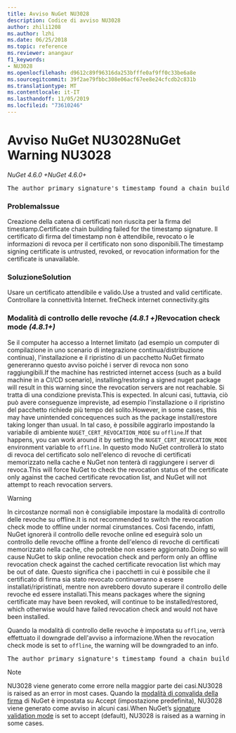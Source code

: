 ```yaml
---
title: Avviso NuGet NU3028
description: Codice di avviso NU3028
author: zhili1208
ms.author: lzhi
ms.date: 06/25/2018
ms.topic: reference
ms.reviewer: anangaur
f1_keywords:
- NU3028
ms.openlocfilehash: d9612c89f96316da253bfffe0af9ff0c33be6a8e
ms.sourcegitcommit: 39f2ae79fbbc308e06acf67ee8e24cfcdb2c831b
ms.translationtype: MT
ms.contentlocale: it-IT
ms.lasthandoff: 11/05/2019
ms.locfileid: "73610246"
---
```

# <a name="nuget-warning-nu3028"></a><span data-ttu-id="b423c-103">Avviso NuGet NU3028</span><span class="sxs-lookup"><span data-stu-id="b423c-103">NuGet Warning NU3028</span></span>

<span data-ttu-id="b423c-104">*NuGet 4.6.0 +*</span><span class="sxs-lookup"><span data-stu-id="b423c-104">*NuGet 4.6.0+*</span></span>

<pre>The author primary signature's timestamp found a chain building issue: The revocation function was unable to check revocation because the revocation server could not be reached. For more information, visit https://aka.ms/certificateRevocationMode</pre>

### <a name="issue"></a><span data-ttu-id="b423c-105">Problema</span><span class="sxs-lookup"><span data-stu-id="b423c-105">Issue</span></span>
<span data-ttu-id="b423c-106">Creazione della catena di certificati non riuscita per la firma del timestamp.</span><span class="sxs-lookup"><span data-stu-id="b423c-106">Certificate chain building failed for the timestamp signature.</span></span> <span data-ttu-id="b423c-107">Il certificato di firma del timestamp non è attendibile, revocato o le informazioni di revoca per il certificato non sono disponibili.</span><span class="sxs-lookup"><span data-stu-id="b423c-107">The timestamp signing certificate is untrusted, revoked, or revocation information for the certificate is unavailable.</span></span>

### <a name="solution"></a><span data-ttu-id="b423c-108">Soluzione</span><span class="sxs-lookup"><span data-stu-id="b423c-108">Solution</span></span>
<span data-ttu-id="b423c-109">Usare un certificato attendibile e valido.</span><span class="sxs-lookup"><span data-stu-id="b423c-109">Use a trusted and valid certificate.</span></span> <span data-ttu-id="b423c-110">Controllare la connettività Internet. fre</span><span class="sxs-lookup"><span data-stu-id="b423c-110">Check internet connectivity.gits</span></span>

### <a name="revocation-check-mode-481"></a><span data-ttu-id="b423c-111">Modalità di controllo delle revoche *(4.8.1 +)*</span><span class="sxs-lookup"><span data-stu-id="b423c-111">Revocation check mode *(4.8.1+)*</span></span>
<span data-ttu-id="b423c-112">Se il computer ha accesso a Internet limitato (ad esempio un computer di compilazione in uno scenario di integrazione continua/distribuzione continua), l'installazione e il ripristino di un pacchetto NuGet firmato genereranno questo avviso poiché i server di revoca non sono raggiungibili.</span><span class="sxs-lookup"><span data-stu-id="b423c-112">If the machine has restricted internet access (such as a build machine in a CI/CD scenario), installing/restoring a signed nuget package will result in this warning since the revocation servers are not reachable.</span></span> <span data-ttu-id="b423c-113">Si tratta di una condizione prevista.</span><span class="sxs-lookup"><span data-stu-id="b423c-113">This is expected.</span></span>
<span data-ttu-id="b423c-114">In alcuni casi, tuttavia, ciò può avere conseguenze impreviste, ad esempio l'installazione o il ripristino del pacchetto richiede più tempo del solito.</span><span class="sxs-lookup"><span data-stu-id="b423c-114">However, in some cases, this may have unintended concequences such as the package install/restore taking longer than usual.</span></span> <span data-ttu-id="b423c-115">In tal caso, è possibile aggirarlo impostando la variabile di ambiente `NUGET_CERT_REVOCATION_MODE` su `offline`.</span><span class="sxs-lookup"><span data-stu-id="b423c-115">If that happens, you can work around it by setting the `NUGET_CERT_REVOCATION_MODE` environment variable to `offline`.</span></span> <span data-ttu-id="b423c-116">In questo modo NuGet controllerà lo stato di revoca del certificato solo nell'elenco di revoche di certificati memorizzato nella cache e NuGet non tenterà di raggiungere i server di revoca.</span><span class="sxs-lookup"><span data-stu-id="b423c-116">This will force NuGet to check the revocation status of the certificate only against the cached certificate revocation list, and NuGet will not attempt to reach revocation servers.</span></span>

> [!Warning]
> <span data-ttu-id="b423c-117">In circostanze normali non è consigliabile impostare la modalità di controllo delle revoche su offline.</span><span class="sxs-lookup"><span data-stu-id="b423c-117">It is not recommended to switch the revocation check mode to offline under normal cirumstances.</span></span> <span data-ttu-id="b423c-118">Così facendo, infatti, NuGet ignorerà il controllo delle revoche online ed eseguirà solo un controllo delle revoche offline a fronte dell'elenco di revoche di certificati memorizzato nella cache, che potrebbe non essere aggiornato.</span><span class="sxs-lookup"><span data-stu-id="b423c-118">Doing so will cause NuGet to skip online revocation check and perform only an offline revocation check against the cached certificate revocation list which may be out of date.</span></span> <span data-ttu-id="b423c-119">Questo significa che i pacchetti in cui è possibile che il certificato di firma sia stato revocato continueranno a essere installati/ripristinati, mentre non avrebbero dovuto superare il controllo delle revoche ed essere installati.</span><span class="sxs-lookup"><span data-stu-id="b423c-119">This means packages where the signing certificate may have been revoked, will continue to be installed/restored, which otherwise would have failed revocation check and would not have been installed.</span></span>

<span data-ttu-id="b423c-120">Quando la modalità di controllo delle revoche è impostata su `offline`, verrà effettuato il downgrade dell'avviso a informazione.</span><span class="sxs-lookup"><span data-stu-id="b423c-120">When the revocation check mode is set to `offline`, the warning will be downgraded to an info.</span></span>

<pre>The author primary signature's timestamp found a chain building issue: The revocation function was unable to check revocation because the certificate is not available in the cached certificate revocation list and NUGET_CERT_REVOCATION_MODE environment variable has been set to offline. For more information, visit https://aka.ms/certificateRevocationMode.</pre>

> [!Note]
> <span data-ttu-id="b423c-121">NU3028 viene generato come errore nella maggior parte dei casi.</span><span class="sxs-lookup"><span data-stu-id="b423c-121">NU3028 is raised as an error in most cases.</span></span> <span data-ttu-id="b423c-122">Quando la [modalità di convalida della firma](https://docs.microsoft.com/nuget/consume-packages/installing-signed-packages#configure-package-signature-requirements) di NuGet è impostata su Accept (impostazione predefinita), NU3028 viene generato come avviso in alcuni casi.</span><span class="sxs-lookup"><span data-stu-id="b423c-122">When NuGet’s [signature validation mode](https://docs.microsoft.com/nuget/consume-packages/installing-signed-packages#configure-package-signature-requirements) is set to accept (default), NU3028 is raised as a warning in some cases.</span></span>
